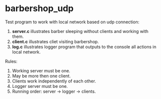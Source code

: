 # barbershop_udp
Test program to work with local network based on udp connection:
  1. **server.c** illustrates barber sleeping without clients and working with them.
  2. **client.c** illustrates cliet visiting barbershop.
  3. **log.c** illustrates logger program that outputs to the console all actions in local network.

Rules:
  1. Working server must be one.
  2. May be more then one client.
  3. Clients work independently of each other.
  4. Logger server must be one.
  5. Running order: server -> logger -> clients.

